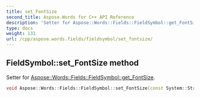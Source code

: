 ```yaml
---
title: set_FontSize
second_title: Aspose.Words for C++ API Reference
description: 'Setter for Aspose::Words::Fields::FieldSymbol::get_FontSize.'
type: docs
weight: 131
url: /cpp/aspose.words.fields/fieldsymbol/set_fontsize/
---
```

## FieldSymbol::set_FontSize method


Setter for [Aspose::Words::Fields::FieldSymbol::get_FontSize](../get_fontsize/).

```cpp
void Aspose::Words::Fields::FieldSymbol::set_FontSize(const System::String &value)
```

